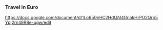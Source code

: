 ### Travel in Euro

https://docs.google.com/document/d/1Lo650nHC2HdQAI4GnakHrPO2Qrn5Ypj2rn49R8e-ugw/edit

